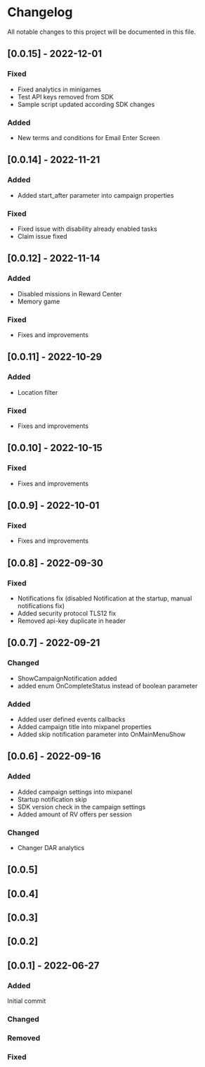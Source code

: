 # Changelog
All notable changes to this project will be documented in this file.

## [0.0.15] - 2022-12-01

### Fixed

- Fixed analytics in minigames
- Test API keys removed from SDK
- Sample script updated according SDK changes

### Added

- New terms and conditions for Email Enter Screen

## [0.0.14] - 2022-11-21

### Added

- Added start_after parameter into campaign properties

### Fixed

- Fixed issue with disability already enabled tasks
- Claim issue fixed

## [0.0.12] - 2022-11-14

### Added

- Disabled missions in Reward Center
- Memory game

### Fixed

- Fixes and improvements

## [0.0.11] - 2022-10-29

### Added

- Location filter

### Fixed

- Fixes and improvements

## [0.0.10] - 2022-10-15

### Fixed

- Fixes and improvements

## [0.0.9] - 2022-10-01

### Fixed

- Fixes and improvements

## [0.0.8] - 2022-09-30

### Fixed
- Notifications fix (disabled Notification at the startup, manual notifications fix)
- Added security protocol TLS12 fix
- Removed api-key duplicate in header

## [0.0.7] - 2022-09-21

### Changed
- ShowCampaignNotification added
- added enum OnCompleteStatus instead of boolean parameter

### Added
- Added user defined events callbacks
- Added campaign title into mixpanel properties
- Added skip notification parameter into OnMainMenuShow

## [0.0.6] - 2022-09-16

### Added
- Added campaign settings into mixpanel
- Startup notification skip
- SDK version check in the campaign settings
- Added amount of RV offers per session

### Changed
- Changer DAR analytics

## [0.0.5]

## [0.0.4]

## [0.0.3]

## [0.0.2]

## [0.0.1] - 2022-06-27

### Added
Initial commit

### Changed

### Removed

### Fixed
